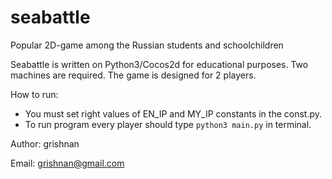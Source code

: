 # seabattle

Popular 2D-game among the Russian students and schoolchildren

Seabattle is written on Python3/Cocos2d for educational purposes. Two machines are required. The game is designed for 2 players.

How to run:
  * You must set right values of EN_IP and MY_IP constants in the const.py.
  * To run program every player should type `python3 main.py` in terminal.

Author: grishnan

Email: grishnan@gmail.com
